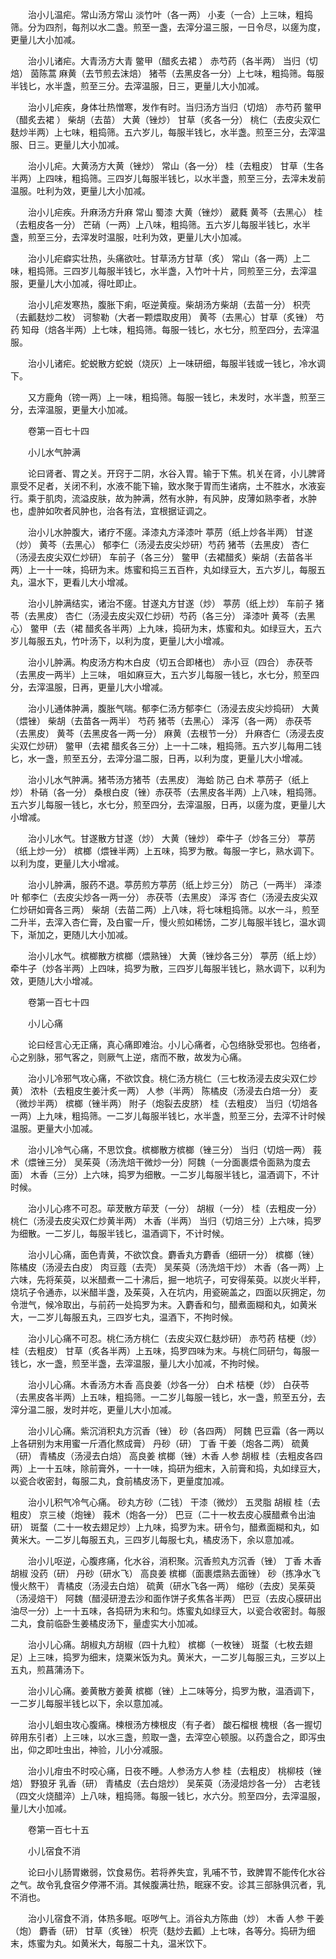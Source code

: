 <!-- { "loadSidebar": true } -->
　　治小儿温疟。常山汤方常山 淡竹叶（各一两） 小麦（一合）上三味，粗捣筛。分为四剂，每剂以水二盏。煎至一盏，去滓分温三服，一日令尽，以瘥为度，更量儿大小加减。

　　治小儿诸疟。大青汤方大青 鳖甲（醋炙去裙 ） 赤芍药（各半两） 当归（切焙） 茵陈蒿 麻黄（去节煎去沫焙） 猪苓（去黑皮各一分）上七味，粗捣筛。每服半钱匕，水半盏，煎至三分。去滓温服，日三，更量儿大小加减。

　　治小儿疟疾，身体壮热憎寒，发作有时。当归汤方当归（切焙） 赤芍药 鳖甲（醋炙去裙 ） 柴胡（去苗） 大黄（锉炒） 甘草（炙各一分） 桃仁（去皮尖双仁麸炒半两）上七味，粗捣筛。五六岁儿，每服半钱匕，水半盏。煎至三分，去滓温服、日三。更量儿大小加减。

　　治小儿疟。大黄汤方大黄（锉炒） 常山（各一分） 桂（去粗皮） 甘草（生各半两）上四味，粗捣筛。三四岁儿每服半钱匕，以水半盏，煎至三分，去滓未发前温服。吐利为效，更量儿大小加减。

　　治小儿疟疾。升麻汤方升麻 常山 蜀漆 大黄（锉炒） 葳蕤 黄芩（去黑心） 桂（去粗皮各一分） 芒硝（一两）上八味，粗捣筛。五六岁儿每服半钱匕，水半盏，煎至三分，去滓发时温服，吐利为效，更量儿大小加减。

　　治小儿疟癖实壮热，头痛欲吐。甘草汤方甘草（炙） 常山（各一两）上二味，粗捣筛。三四岁儿每服半钱匕，水半盏，入竹叶十片，同煎至三分，去滓温服，更量儿大小加减，得吐即止。

　　治小儿疟发寒热，腹胀下痢，呕逆黄瘦。柴胡汤方柴胡（去苗一分） 枳壳（去瓤麸炒二枚） 诃黎勒（大者一颗煨取皮用） 黄芩（去黑心）甘草（炙锉） 芍药 知母（焙各半两）上七味，粗捣筛。每服一钱匕，水七分，煎至四分，去滓温服。

　　治小儿诸疟。蛇蜕散方蛇蜕（烧灰）上一味研细，每服半钱或一钱匕，冷水调下。

　　又方鹿角（镑一两）上一味，粗捣筛。每服一钱匕，未发时，水半盏，煎至三分，去滓温服，更量大小加减。

　　卷第一百七十四

　　小儿水气肿满

　　论曰肾者、胃之关。开窍于二阴，水谷入胃。输于下焦。机关在肾，小儿脾肾禀受不足者，关闭不利，水液不能下输，致水聚于胃而生诸病，土不胜水，水液妄行。乘于肌肉，流溢皮肤，故为肿满，然有水肿，有风肿，皮薄如熟李者，水肿也，虚肿如吹者风肿也，治各有法，宜根据证调之。

　　治小儿水肿腹大，诸疗不瘥。泽漆丸方泽漆叶 葶苈（纸上炒各半两） 甘遂（炒） 黄芩（去黑心） 郁李仁（汤浸去皮尖炒研）芍药 猪苓（去黑皮） 杏仁（汤浸去皮尖双仁炒研） 车前子（各三分） 鳖甲（去裙醋炙）柴胡（去苗各半两）上一十一味，捣研为末。炼蜜和捣三五百杵，丸如绿豆大，五六岁儿，每服五丸，温水下，更看儿大小增减。

　　治小儿肿满结实，诸治不瘥。甘遂丸方甘遂（炒） 葶苈（纸上炒） 车前子 猪苓（去黑皮） 杏仁（汤浸去皮尖双仁炒研）芍药（各三分） 泽漆叶 黄芩（去黑心） 鳖甲（去（裙 醋炙各半两）上九味，捣研为末，炼蜜和丸。如绿豆大，五六岁儿每服五丸，竹叶汤下，以利为度，更量儿大小增减。

　　治小儿肿满。构皮汤方构木白皮（切五合即楮也） 赤小豆（四合） 赤茯苓（去黑皮一两半）上三味， 咀如麻豆大，五六岁儿每服一钱匕，水七分，煎至四分，去滓温服，日再，更量儿大小增减。

　　治小儿通体肿满，腹胀气喘。郁李仁汤方郁李仁（汤浸去皮尖炒捣研） 大黄（煨锉） 柴胡（去苗各一两半） 芍药 猪苓（去黑心） 泽泻（各一两） 赤茯苓（去黑皮） 黄芩（去黑皮各一两一分） 麻黄（去根节一分） 升麻杏仁（汤浸去皮尖双仁炒研） 鳖甲（去裙 醋炙各三分）上一十二味，粗捣筛。五六岁儿每用二钱匕，水一盏，煎至五分，去滓分温二服，日再，以利为度，更量儿大小增减。

　　治小儿水气肿满。猪苓汤方猪苓（去黑皮） 海蛤 防己 白术 葶苈子（纸上炒） 朴硝（各一分） 桑根白皮（锉）赤茯苓（去黑皮各半两）上八味，粗捣筛。五六岁儿每服一钱匕，水七分，煎至四分，去滓温服，日再，以瘥为度，更量儿大小增减。

　　治小儿水气。甘遂散方甘遂（炒） 大黄（锉炒） 牵牛子（炒各三分） 葶苈（纸上炒一分） 槟榔（煨锉半两）上五味，捣罗为散。每服一字匕，熟水调下。以利为度，更量儿大小增减。

　　治小儿肿满，服药不退。葶苈煎方葶苈（纸上炒三分） 防己（一两半） 泽漆叶 郁李仁（去皮尖炒各一两一分） 赤茯苓（去黑皮） 泽泻 杏仁（汤浸去皮尖双仁炒研如膏各三两） 柴胡（去苗二两）上八味，将七味粗捣筛。以水一斗，煎至二升半，去滓入杏仁膏，及白蜜一斤，慢火煎如稀饧，二岁儿每服半钱匕，温水调下，渐加之，更随儿大小加减。

　　治小儿水气。槟榔散方槟榔（煨熟锉） 大黄（锉炒各三分） 葶苈（纸上炒） 牵牛子（炒各半两）上四味，捣罗为散，三四岁儿每服半钱匕，熟水调下，以利为效，更随儿大小增减。

　　卷第一百七十四

　　小儿心痛

　　论曰经言心无正痛，真心痛即难治。小儿心痛者，心包络脉受邪也。包络者，心之别脉，邪气客之，则厥气上逆，痞而不散，故发为心痛。

　　治小儿冷邪气攻心痛，不欲饮食。桃仁汤方桃仁（三七枚汤浸去皮尖双仁炒黄） 浓朴（去粗皮生姜汁炙一两） 人参（半两） 陈橘皮（汤浸去白焙一分） 麦 （微炒半两） 槟榔（锉半两） 附子（炮裂去皮脐） 桂（去粗皮） 当归（切焙各一两）上九味，粗捣筛。一二岁儿每服半钱匕，水半盏，煎至三分，去滓不计时候温服。更量大小加减。

　　治小儿冷气心痛，不思饮食。槟榔散方槟榔（锉三分） 当归（切焙一两） 莪术（煨锉三分） 吴茱萸（汤洗焙干微炒一分）阿魏（一分面裹煨令面熟为度去面） 木香（三分）上六味，捣罗为细散。一二岁儿每服半钱匕，温酒调下，不计时候。

　　治小儿心疼不可忍。荜茇散方荜茇（一分） 胡椒（一分） 桂（去粗皮一分） 桃仁（汤浸去皮尖双仁炒黄半两） 木香（半两） 当归（切焙三分）上六味，捣罗为细散。一二岁儿，每服半钱匕，温酒调下，不计时候。

　　治小儿心痛，面色青黄，不欲饮食。麝香丸方麝香（细研一分） 槟榔（锉） 陈橘皮（汤浸去白皮） 肉豆蔻（去壳） 吴茱萸（汤洗焙干炒） 木香（各一两）上六味，先将茱萸，以米醋煮一二十沸后，掘一地坑子，可安得茱萸。以炭火半秤，烧坑子令通赤，以米醋半盏，及茱萸，入在坑内，用瓷碗盖之，四面以灰拥定，勿令泄气，候冷取出，与前药一处捣罗为末。入麝香和匀，醋煮面糊和丸，如黄米大，一二岁儿每服五丸，三四岁七丸，温酒下，不拘时候。

　　治小儿心痛不可忍。桃仁汤方桃仁（去皮尖双仁麸炒研） 赤芍药 桔梗（炒） 桂（去粗皮） 甘草（炙各半两）上五味，捣罗四味为末。与桃仁同研匀，每服一钱匕，水一盏，煎至半盏，去滓温服，量儿大小加减，不拘时候。

　　治小儿心痛。木香汤方木香 高良姜（炒各一分） 白术 桔梗（炒） 白茯苓（去黑皮各半两）上五味，粗捣筛。一二岁儿每服一钱匕，水一盏，煎至五分，去滓分温二服，发时并吃，更量儿大小加减。

　　治小儿心痛。紫沉消积丸方沉香（锉） 砂（各四两） 阿魏 巴豆霜（各一两以上各研别为末用蜜一斤酒化熬成膏） 丹砂（研） 丁香 干姜（炮各二两） 硫黄（研） 青橘皮（汤浸去白焙） 高良姜 槟榔（锉）木香 人参 胡椒 桂（去粗皮各四两）上一十五味，除前膏外，一十一味，捣研为细末，入前膏和捣，丸如绿豆大，以瓷合收密封，每服二丸，食前橘皮汤下，更量度加减。

　　治小儿积气冷气心痛。 砂丸方砂（二钱） 干漆（微炒） 五灵脂 胡椒 桂（去粗皮） 京三棱（炮锉） 莪术（炮各一分） 巴豆（二十一枚去皮心膜醋煮令出油研） 斑蝥（二十一枚去翅足炒）上九味，捣罗为末。研令匀，醋煮面糊和丸，如黄米大。一二岁儿每服五丸，三四岁儿每服七丸，橘皮汤下，余以意加减。

　　治小儿呕逆，心腹疼痛，化水谷，消积聚。沉香煎丸方沉香（锉） 丁香 木香 胡椒 没药（研） 丹砂（研水飞） 高良姜 槟榔（面裹煨熟去面锉） 砂（拣净水飞慢火熬干） 青橘皮（汤浸去白焙） 硫黄（研水飞各一两） 缩砂（去皮）吴茱萸（汤浸焙干） 阿魏（醋浸研澄去沙和面作饼子炙焦各半两） 巴豆（去皮心膜研出油尽一分）上一十五味，各捣研为末和匀。炼蜜丸如绿豆大，以瓷合收密封。每服二丸，食前临卧生姜橘皮汤下，量虚实大小加减。

　　治小儿心痛。胡椒丸方胡椒（四十九粒） 槟榔（一枚锉） 斑蝥（七枚去翅足）上三味，捣罗为细末，烧粟米饭为丸。黄米大，一二岁儿每服三丸，三岁以上五丸，煎菖蒲汤下。

　　治小儿心痛。姜黄散方姜黄 槟榔（锉）上二味等分，捣罗为散，温酒调下，一二岁儿每服半钱匕以下，余以意加减。

　　治小儿蛔虫攻心腹痛。楝根汤方楝根皮（有子者） 酸石榴根 槐根（各一握切碎用东引者）上三味，以水三盏，煎取一盏，去滓空心顿服。以药盏合之，即泻虫出，仰之即吐虫出，神验，儿小分减服。

　　治小儿疳虫不时咬心痛，日夜不睡。人参汤方人参 桂（去粗皮） 桃柳枝（锉焙） 野狼牙 乳香（研） 青橘皮（去白焙炒） 吴茱萸（汤浸焙炒各一分） 古老钱（四文火烧醋淬）上八味，粗捣筛。每服一钱匕，水六分。煎至四分，去滓温服，量儿大小加减。

　　卷第一百七十五

　　小儿宿食不消

　　论曰小儿肠胃嫩弱，饮食易伤。若将养失宜，乳哺不节，致脾胃不能传化水谷之气。故令乳食宿夕停滞不消。其候腹满壮热，眠寐不安。诊其三部脉俱沉者，乳不消也。

　　治小儿宿食不消，体热多眠。呕哕气上。消谷丸方陈曲（炒） 木香 人参 干姜（炮） 麝香（研） 甘草（炙锉） 枳壳（麸炒去瓤）上七味，各等分。捣研为细末，炼蜜为丸。如黄米大，每服二十丸，温米饮下。

